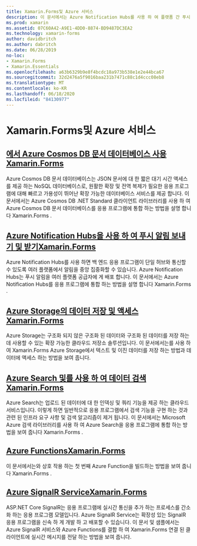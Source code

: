 ```yaml
---
title: Xamarin.Forms및 Azure 서비스
description: 이 문서에서는 Azure Notification Hubs를 사용 하 여 플랫폼 간 푸시 알림을 응용 프로그램에 보내는 방법을 설명 합니다 Xamarin.Forms .
ms.prod: xamarin
ms.assetid: 07C60A42-A9E1-4DD0-8874-BD9487DC3EA2
ms.technology: xamarin-forms
author: davidbritch
ms.author: dabritch
ms.date: 06/28/2019
no-loc:
- Xamarin.Forms
- Xamarin.Essentials
ms.openlocfilehash: a63b6329b9e8f4bcdc18a973b538e1e2e44bca67
ms.sourcegitcommit: 32d2476a5f9016baa231b7471c88c1d4ccc08eb8
ms.translationtype: MT
ms.contentlocale: ko-KR
ms.lasthandoff: 06/18/2020
ms.locfileid: "84130977"
---
```

# <a name="xamarinforms-and-azure-services"></a>Xamarin.Forms및 Azure 서비스

## <a name="consume-an-azure-cosmos-db-document-database-in-xamarinformsazure-cosmosdbmd"></a>[에서 Azure Cosmos DB 문서 데이터베이스 사용Xamarin.Forms](azure-cosmosdb.md)

Azure Cosmos DB 문서 데이터베이스는 JSON 문서에 대 한 짧은 대기 시간 액세스를 제공 하는 NoSQL 데이터베이스로, 원활한 확장 및 전역 복제가 필요한 응용 프로그램에 대해 빠르고 가용성이 뛰어난 확장 가능한 데이터베이스 서비스를 제공 합니다. 이 문서에서는 Azure Cosmos DB .NET Standard 클라이언트 라이브러리를 사용 하 여 Azure Cosmos DB 문서 데이터베이스를 응용 프로그램에 통합 하는 방법을 설명 합니다 Xamarin.Forms .

## <a name="send-and-receive-push-notifications-with-azure-notification-hubs-and-xamarinformsazure-notification-hubmd"></a>[Azure Notification Hubs을 사용 하 여 푸시 알림 보내기 및 받기Xamarin.Forms](azure-notification-hub.md)

Azure Notification Hubs를 사용 하면 백 엔드 응용 프로그램이 단일 허브와 통신할 수 있도록 여러 플랫폼에서 알림을 중앙 집중화할 수 있습니다. Azure Notification Hubs는 푸시 알림을 여러 플랫폼 공급자에 게 배포 합니다. 이 문서에서는 Azure Notification Hubs를 응용 프로그램에 통합 하는 방법을 설명 합니다 Xamarin.Forms .

## <a name="store-and-access-data-in-azure-storage-from-xamarinformsazure-storagemd"></a>[Azure Storage의 데이터 저장 및 액세스Xamarin.Forms](azure-storage.md)

Azure Storage는 구조화 되지 않은 구조화 된 데이터와 구조화 된 데이터를 저장 하는 데 사용할 수 있는 확장 가능한 클라우드 저장소 솔루션입니다. 이 문서에서는를 사용 하 여 Xamarin.Forms Azure Storage에서 텍스트 및 이진 데이터를 저장 하는 방법과 데이터에 액세스 하는 방법을 보여 줍니다.

## <a name="search-data-with-azure-search-and-xamarinformsazure-searchmd"></a>[Azure Search 및를 사용 하 여 데이터 검색Xamarin.Forms](azure-search.md)

Azure Search는 업로드 된 데이터에 대 한 인덱싱 및 쿼리 기능을 제공 하는 클라우드 서비스입니다. 이렇게 하면 일반적으로 응용 프로그램에서 검색 기능을 구현 하는 것과 관련 된 인프라 요구 사항 및 검색 알고리즘이 제거 됩니다. 이 문서에서는 Microsoft Azure 검색 라이브러리를 사용 하 여 Azure Search을 응용 프로그램에 통합 하는 방법을 보여 줍니다 Xamarin.Forms .

## <a name="azure-functions-with-xamarinformsazure-functionsmd"></a>[Azure FunctionsXamarin.Forms](azure-functions.md)

이 문서에서는와 상호 작용 하는 첫 번째 Azure Function을 빌드하는 방법을 보여 줍니다 Xamarin.Forms .

## <a name="azure-signalr-service-with-xamarinformsazure-signalrmd"></a>[Azure SignalR ServiceXamarin.Forms](azure-signalr.md)

ASP.NET Core SignalR는 응용 프로그램에 실시간 통신을 추가 하는 프로세스를 간소화 하는 응용 프로그램 모델입니다. Azure SignalR Service는 확장성 있는 SignalR 응용 프로그램을 신속 하 게 개발 하 고 배포할 수 있습니다. 이 문서 및 샘플에서는 Azure SignalR 서비스와 Azure Functions를 결합 하 여 Xamarin.Forms 연결 된 클라이언트에 실시간 메시지를 전달 하는 방법을 보여 줍니다.
